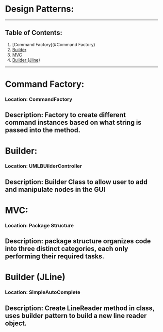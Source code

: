 # Design Patterns:

----
## Table of Contents:

1. [Command Factory](#Command Factory)
2. [Builder](#Builder)
3. [MVC](#MVC)
4. [Builder (Jline)](#Builder (Jline))

----
# Command Factory:

### Location: CommandFactory
<p>

**Description:** 
Factory to create different command instances based on what string is passed into the method.
----
# Builder: 

### Location: UMLBUilderController
<p>

**Description:**
Builder Class to allow user to add and manipulate nodes in the GUI
----

# MVC:

### Location: Package Structure
<p>

**Description:**
package structure organizes code into three distinct categories, 
each only performing their required tasks.
----

# Builder (JLine)

### Location: SimpleAutoComplete
<p>

**Description:**
Create LineReader method in class, uses builder pattern to build a new line reader
object.
----